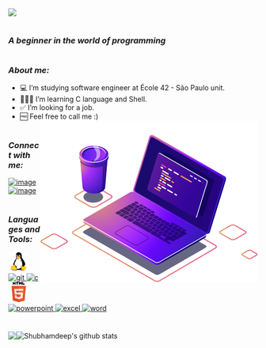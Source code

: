 <img align="center" src="https://cdn.discordapp.com/attachments/663236440288657443/888306754901921792/ViniciusBackground4.jpg" widht="350"/>
<h1></h1>

 ### _A beginner in the world of programming_
<!--<h2 align="down">A beginner in the world of programming</h2>-->
<h1></h1>

 ### _About me:_
 
- 💻 I’m studying software engineer at École 42 - São Paulo unit.
- 👨🏽‍💻 I’m learning C language and Shell.
- ✅ I’m looking for a job.
- 🆓 Feel free to call me :)
  <img align="right" src="https://github.com/LuanaVieira95/LuanaVieira95/raw/main/computer-illustration.png" widht="350"/>
<h1></h1>

### _Connect with me:_
  
[![image](https://img.shields.io/badge/LinkedIn-0077B5?style=for-the-badge&logo=linkedin&logoColor=white)](https://www.linkedin.com/in/viniciusnaziozeno/)
[![image](https://img.shields.io/badge/Outlook-0078D4?style=for-the-badge&logo=microsoft-outlook&logoColor=white)](mailto:viniciussantoro@outlook.com)
</div>

<h1></h1>

### _Languages and Tools:_

<p align="left"> 
  <a href="https://www.linux.org/" target="_blank"> 
    <img src="https://raw.githubusercontent.com/devicons/devicon/master/icons/linux/linux-original.svg" alt="linux" width="40" height="40"/> 
  </a> 
  <a href="https://git-scm.com/" target="_blank"> 
    <img src="https://www.vectorlogo.zone/logos/git-scm/git-scm-icon.svg" alt="git" width="40" height="40"/> 
  </a>
  <a href="https://git-scm.com/" target="_blank"> 
    <img src="https://img.icons8.com/color/48/000000/c-programming.png" alt="c" width="40" height="40"/> 
  </a>
  <a href="https://www.w3.org/html/" target="_blank"> 
    <img src="https://raw.githubusercontent.com/devicons/devicon/master/icons/html5/html5-original-wordmark.svg" alt="html5" width="42" height="42"/> 
  </a><!--
  <a href="https://www.w3schools.com/css/" target="_blank"> 
    <img src="https://raw.githubusercontent.com/devicons/devicon/master/icons/css3/css3-original-wordmark.svg" alt="css3" width="42" height="42"/> 
  </a>-->
 <a href="https://git-scm.com/" target="_blank"> 
    <img src="https://img.icons8.com/color/50/000000/ms-powerpoint--v1.png" alt="powerpoint" width="45" height="40"/> 
  </a>
 <a href="https://git-scm.com/" target="_blank"> 
    <img src="https://img.icons8.com/color/50/000000/microsoft-excel-2019--v1.png" alt="excel" width="40" height="40"/> 
  </a>
 <a href="https://git-scm.com/" target="_blank"> 
   <img src="https://img.icons8.com/color/50/000000/microsoft-word-2019--v2.png" alt="word" width="40" height="40"/> 
  </a>
</p>
 <h1></h1>

<p>
  <a href="https://github.com/Vinicius-Santoro">
  <img height= "172" align="left" src="https://github-readme-stats.vercel.app/api/top-langs/?username=Vinicius-Santoro&&langs_count=3&theme=radical"/>
  </a>

  <a href="https://github.com/Vinicius-Santoro">
  <img height= "172" align="left" src="https://github-readme-stats.vercel.app/api?username=Vinicius-Santoro&show_icons=true&theme=radical" alt="Shubhamdeep's github stats"/>
  </a>
</p>

